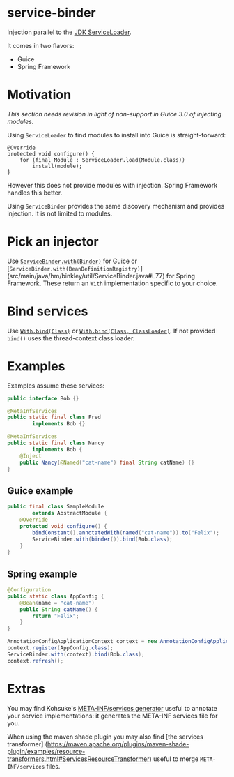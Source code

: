 service-binder
==============

Injection parallel to the
[JDK ServiceLoader](http://docs.oracle.com/javase/7/docs/api/java/util/ServiceLoader.html).

It comes in two flavors:

* Guice
* Spring Framework

# Motivation

_This section needs revision in light of non-support in Guice 3.0 of injecting modules._

Using `ServiceLoader` to find modules to install into Guice is straight-forward:

```
@Override
protected void configure() {
    for (final Module : ServiceLoader.load(Module.class))
        install(module);
}
```

However this does not provide modules with injection.  Spring Framework handles this better.

Using `ServiceBinder` provides the same discovery mechanism and provides injection.  It is not
limited to modules.

# Pick an injector

Use [`ServiceBinder.with(Binder)`](src/main/java/hm/binkley/util/ServiceBinder.java#L73) for Guice
or [`ServiceBinder.with(BeanDefinitionRegistry)`]
(src/main/java/hm/binkley/util/ServiceBinder.java#L77) for Spring Framework.  These return an `With`
implementation specific to your choice.

# Bind services

Use [`With.bind(Class)`](src/main/java/hm/binkley/util/ServiceBinder.java#L82) or
[`With.bind(Class, ClassLoader)`](src/main/java/hm/binkley/util/ServiceBinder.java#L82).  If
not provided `bind()` uses the thread-context class loader.

# Examples

Examples assume these services:

```java
public interface Bob {}

@MetaInfServices
public static final class Fred
        implements Bob {}

@MetaInfServices
public static final class Nancy
        implements Bob {
    @Inject
    public Nancy(@Named("cat-name") final String catName) {}
}
```

## Guice example

```java
public final class SampleModule
        extends AbstractModule {
    @Override
    protected void configure() {
        bindConstant().annotatedWith(named("cat-name")).to("Felix");
        ServiceBinder.with(binder()).bind(Bob.class);
    }
}
```

## Spring example

```java
@Configuration
public static class AppConfig {
    @Bean(name = "cat-name")
    public String catName() {
        return "Felix";
    }
}
```

```java
AnnotationConfigApplicationContext context = new AnnotationConfigApplicationContext();
context.register(AppConfig.class);
ServiceBinder.with(context).bind(Bob.class);
context.refresh();
```

# Extras

You may find Kohsuke's [META-INF/services generator](https://github.com/binkley/service-binder)
useful to annotate your service implementations: it generates the META-INF services file for you.

When using the maven shade plugin you may also find [the services transformer]
(https://maven.apache.org/plugins/maven-shade-plugin/examples/resource-transformers.html#ServicesResourceTransformer)
useful to merge `META-INF/services` files.
